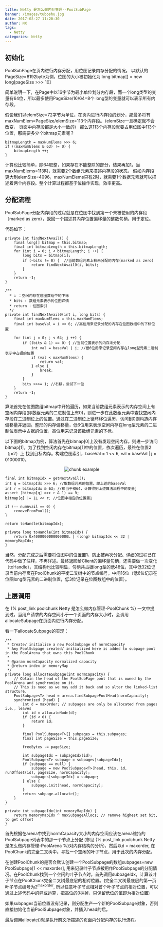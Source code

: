```yaml
---
title: Netty 是怎么做内存管理--PoolSubPage
banner: /images/tuboshu.jpg
date: 2017-08-27 11:20:30
author: NX
tags:
  - Netty
categories: Netty
---
```


## 初始化
PoolSubPage在页内进行内存分配，用位图记录内存分配的情况。
以默认的PageSize=8192byte为例，位图的大小被初始化为
long bitmap[] = new long[pageSize >>> 10]

<!-- more -->

简单说明一下，在Page中以16字节为最小单位划分内存段，而一个long类型的变量有64位，所以最多使用PageSize/16/64=8个
long型的变量就可以表示所有内存段。

假设我们以elemSize=72字节为单位，在页内进行内存段的划分，那最多将有maxNumElem=PageSize/elemSize=113个内存段。（elemSize一旦确定就不会改变， 页面中内存段都是大小一致的）
那么这113个内存段就要占用位图中113个位置，那需要多少个bitmap元素呢？

```
bitmapLength = maxNumElems >>> 6;
if ((maxNumElems & 63) != 0) {
    bitmapLength ++;
}
```

计算也比较简单，除64取整，如果存在不能整除的部分，结果再加1。当maxNumElems=113时，就需要2个数组元素来描述内存段的状态。
假如内存段更大到elemSize=4096，maxNumElems只有2时，就需要1个数据元素就可以描述着两个内存段。整个计算过程都基于位操作实现，效率更高。

## 分配流程
PoolSubPage分配内存段的过程就是在位图中找到第一个未被使用的内存段（marked as zero），返回一个描述其内存位置偏移量的整数句柄，用于定位。

代码如下：
```
private int findNextAvail() {
    final long[] bitmap = this.bitmap;
    final int bitmapLength = this.bitmapLength;
    for (int i = 0; i < bitmapLength; i ++) {
        long bits = bitmap[i];
        if (~bits != 0) {  //当前数组元素上有未分配的内存(marked as zero)
            return findNextAvail0(i, bits);
        }
    }
    return -1;
}
```
```
/**
  * i ：空闲内存在位图数组中的下标
  * bits : 数组元素表示的位图详情
  * return ：位图索引
  */
private int findNextAvail0(int i, long bits) {
    final int maxNumElems = this.maxNumElems;
    final int baseVal = i << 6; //高位用来记录分配的内存在位图数组中的下标位置

    for (int j = 0; j < 64; j ++) {
        if ((bits & 1) == 0) { //当前位置表示的内存未分配
            int val = baseVal | j; //低6位用来记录空闲内存在long型元素二进制表示中占据的位置
            if (val < maxNumElems) {
                return val;
            } else {
                break;
            }
        }
        bits >>>= 1; //右移，尝试下一位
    }
    return -1;
}
```

算法首先在位图数组bitmap中开始遍历，如果当前数组元素表示的内存空间上有空闲内存段(即数组元素的二进制位上有0)，则进一步在此数组元素中查找空闲内存段在二进制位上的位置。通过在二进制位上循环移位遍历，访问到0则构造内存偏移量并返回。整形的内存偏移量，低6位用来表示空闲内存在long型元素的二进制位表示中占据的位置，高位用来记录该数组元素的下标。

以下图的bitmap为例，算法首先在bitmap[0]上没有发现空闲内存，则进一步访问bitmap[1]。为了找到空闲内存在bitmap[1]中的位置，依次遍历，最终在位置2（j=2）上 找到目标内存。构建位图索引，baseVal = 1 << 6, val = baseVal | j = 01000010。

<div align = center>

![chunk example](subpage.jpg)  

</div>

```
final int bitmapIdx = getNextAvail();
int q = bitmapIdx >>> 6; //取数组元素的位置，即上述的baseVal
int r = bitmapIdx & 63; //相当于模64，计算得到上述算法流程中的变量j
assert (bitmap[q] >>> r & 1) == 0;
bitmap[q] |= 1L << r; //位图中相应的位置置1

if (-- numAvail == 0) {
    removeFromPool();
}

return toHandle(bitmapIdx);
```
```
private long toHandle(int bitmapIdx) {
    return 0x4000000000000000L | (long) bitmapIdx << 32 | memoryMapIdx;
}

```
当然，分配完成之后需要将位图中的位置置1，防止被再次分配。详细的过程已在代码中做了注释，不再详述。最终返回给Client的偏移量句柄，还需要做一次变化（toHandle），其结构也比较明显，句柄共占据long型的低48位，其中低32位记录当前内存页在PoolChunk的平衡二叉树中的节点编号，中间16位（低6位记录在位图long型元素的二进制位置，低3位记录在位图数组中的位置）。

## 上层调用
在 {% post_link poolchunk Netty 是怎么做内存管理-PoolChunk %} 一文中提到过，当用户请求的内存空间小于一个页面的内存大小时，会调用allocateSubpage在页面内进行内存分配。

看一下allocateSubpage的实现：
```
/**
 * Create/ initialize a new PoolSubpage of normCapacity
 * Any PoolSubpage created/ initialized here is added to subpage pool in the PoolArena that owns this PoolChunk
 *
 * @param normCapacity normalized capacity
 * @return index in memoryMap
 */
private long allocateSubpage(int normCapacity) {
    // Obtain the head of the PoolSubPage pool that is owned by the PoolArena and synchronize on it.
    // This is need as we may add it back and so alter the linked-list structure.
    PoolSubpage<T> head = arena.findSubpagePoolHead(normCapacity);
    synchronized (head) {
        int d = maxOrder; // subpages are only be allocated from pages i.e., leaves
        int id = allocateNode(d);
        if (id < 0) {
            return id;
        }

        final PoolSubpage<T>[] subpages = this.subpages;
        final int pageSize = this.pageSize;

        freeBytes -= pageSize;

        int subpageIdx = subpageIdx(id);
        PoolSubpage<T> subpage = subpages[subpageIdx];
        if (subpage == null) {
            subpage = new PoolSubpage<T>(head, this, id, runOffset(id), pageSize, normCapacity);
            subpages[subpageIdx] = subpage;
        } else {
            subpage.init(head, normCapacity);
        }
        return subpage.allocate();
    }
}

private int subpageIdx(int memoryMapIdx) {
    return memoryMapIdx ^ maxSubpageAllocs; // remove highest set bit, to get offset
}
```

首先根据在arena中找到normCapacity大小的内存空间应该在arena维持的PoolSubpage列表中的那一个节点上分配 (参见 {% post_link poolchunk Netty 是怎么做内存管理-PoolArena %}对内存结构的分析)，然后以d = maxorder, 在PoolChunk的完全二叉树中，寻找一个空闲的叶子节点，用于此次的内存分配。

在创建PoolChunk的是否会默认创建一个PoolSubpage的数组subpages=new PoolSubpage[1 << maxorder], 用来记录叶子节点被用作PoolSubpage的分配情况。在PoolChunk找到一个空闲的叶子节点时，首先调用subpageIdx，计算该叶子节点在PoolChunk完全二叉树最底层的相对位置。(完全二叉树最底层的第一页叶子节点编号为2<sup>maxorder</sup>, 所以任意叶子节点相对首个叶子节点的相对位置，可以通过上述代码中的异或运算，把高位的0抹掉，只保留低位的值即为相对位置)

如果subpages当前位置没有记录，则分配生产一个新的PoolSubpage对象，否则直接初始化当前PoolSubpage对象，并插入head的后。

最后调用allocate()就是执行前文所描述的页面内分配内存的执行流程。
